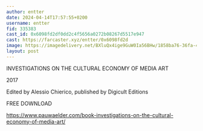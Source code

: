 ```yaml
---
author: entter
date: 2024-04-14T17:57:55+0200
username: entter
fid: 335383
cast_id: 0x6098fd2df0dd2c4f5656a0272b08267d5517e947
cast: https://farcaster.xyz/entter/0x6098fd2d
image: https://imagedelivery.net/BXluQx4ige9GuW0Ia56BHw/1858ba76-36fa-41aa-52ca-6ed4d01ba500/original
layout: post
---
```


INVESTIGATIONS ON THE CULTURAL ECONOMY OF MEDIA ART

2017

Edited by Alessio Chierico, published by Digicult Editions

FREE DOWNLOAD

https://www.pauwaelder.com/book-investigations-on-the-cultural-economy-of-media-art/

<img src='https://imagedelivery.net/BXluQx4ige9GuW0Ia56BHw/1858ba76-36fa-41aa-52ca-6ed4d01ba500/original' alt='' referrerpolicy='no-referrer'/>
